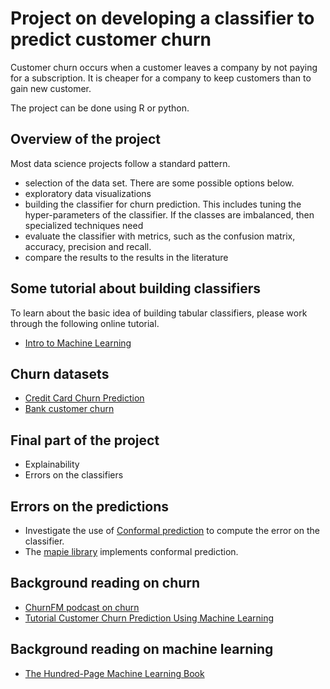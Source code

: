 # Project on developing a classifier to predict customer churn

Customer churn occurs when a customer leaves a company
by not paying for a subscription. It is cheaper for a company
to keep customers than to gain new customer.

The project can be done using R or python.

## Overview of the project

Most data science projects follow a standard pattern.

* selection of the data set. There are some possible options below.
* exploratory data visualizations
* building the classifier for churn prediction. This includes tuning the hyper-parameters of the classifier. If the classes are imbalanced, then specialized
techniques need
* evaluate the classifier with metrics, such as the confusion matrix, accuracy, precision and recall.
* compare the results to the results in the literature

## Some tutorial about building classifiers

To learn about the basic idea of building tabular classifiers, please
work through the following online tutorial.

* [Intro to Machine Learning](https://www.kaggle.com/learn/intro-to-machine-learning)


## Churn datasets

* [Credit Card Churn Prediction](https://www.kaggle.com/datasets/anwarsan/credit-card-bank-churn)
* [Bank customer churn](https://www.kaggle.com/datasets/mathchi/churn-for-bank-customers)

##  Final part of the project

* Explainability
* Errors on the classifiers

## Errors on the predictions 

* Investigate the use of [Conformal prediction](https://en.wikipedia.org/wiki/Conformal_prediction) to compute the error on the classifier.
* The [mapie library](https://mapie.readthedocs.io/en/latest/) implements conformal prediction.



##  Background reading on churn

*  [ChurnFM podcast on churn](https://www.churn.fm/)
*  [Tutorial Customer Churn Prediction Using Machine Learning](https://medium.com/@allanouko17/customer-churn-prediction-using-machine-learning-ddf4cd7c9fd4)

##  Background reading on machine learning

* [The Hundred-Page Machine Learning Book](https://themlbook.com/)



